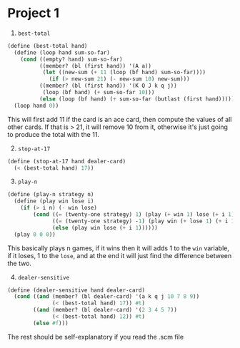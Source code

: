 # Project 1

1. `best-total`
```scheme
(define (best-total hand)
  (define (loop hand sum-so-far)
    (cond ((empty? hand) sum-so-far)
          ((member? (bl (first hand)) '(A a))
           (let ((new-sum (+ 11 (loop (bf hand) sum-so-far))))
             (if (> new-sum 21) (- new-sum 10) new-sum)))
          ((member? (bl (first hand)) '(K Q J k q j))
           (loop (bf hand) (+ sum-so-far 10)))
          (else (loop (bf hand) (+ sum-so-far (butlast (first hand)))))))
  (loop hand 0))
```

This will first add 11 if the card is an ace card, then compute the values of all other cards. If that is > 21, it will remove 10 from it, otherwise it's just going to produce the total with the 11.

2. `stop-at-17`
```scheme
(define (stop-at-17 hand dealer-card)
  (< (best-total hand) 17))
```

3. `play-n`
```scheme
(define (play-n strategy n)
  (define (play win lose i)
    (if (> i n) (- win lose)
        (cond ((= (twenty-one strategy) 1) (play (+ win 1) lose (+ i 1)))
              ((= (twenty-one strategy) -1) (play win (+ lose 1) (+ i 1)))
              (else (play win lose (+ i 1))))))
  (play 0 0 0))
```

This basically plays n games, if it wins then it will adds 1 to the `win` variable, if it loses, 1 to the `lose`, and at the end it will just find the difference between the two.

4. `dealer-sensitive`
```scheme
(define (dealer-sensitive hand dealer-card)
  (cond ((and (member? (bl dealer-card) '(a k q j 10 7 8 9))
              (< (best-total hand) 17)) #t)
        ((and (member? (bl dealer-card) '(2 3 4 5 7))
              (< (best-total hand) 12)) #t)
        (else #f)))
```
The rest should be self-explanatory if you read the .scm file
